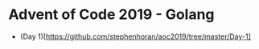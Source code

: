 # Advent of Code 2019 - Golang

* (Day 1)[https://github.com/stephenhoran/aoc2019/tree/master/Day-1]